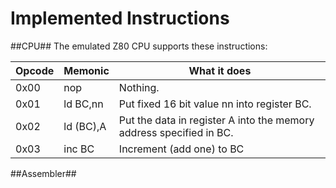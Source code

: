Implemented Instructions
========================

##CPU##
The emulated Z80 CPU supports these instructions:

|Opcode|Memonic  |What it does                                                       |
|------|---------|-------------------------------------------------------------------|
| 0x00 |nop      |Nothing.                                                           |
| 0x01 |ld BC,nn |Put fixed 16 bit value nn into register BC.                        |
| 0x02 |ld (BC),A|Put the data in register A into the memory address specified in BC.|
| 0x03 |inc BC   |Increment (add one) to BC                                          |

##Assembler##

